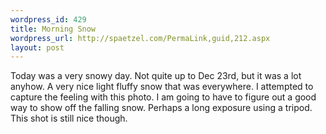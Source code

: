 ```yaml
--- 
wordpress_id: 429
title: Morning Snow
wordpress_url: http://spaetzel.com/PermaLink,guid,212.aspx
layout: post
---
```

Today was a very snowy day. Not quite up to Dec 23rd, but it was a lot anyhow. A very nice light fluffy snow that was everywhere. I attempted to capture the feeling with this photo. I am going to have to figure out a good way to show off the falling snow. Perhaps a long exposure using a tripod. This shot is still nice though.<img width="0" height="0" src="http://spaetzel.com/aggbug.ashx?id=212" />
